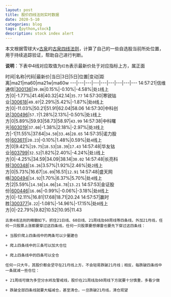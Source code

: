 ```yaml
---
layout: post
title: 股价四线法则实时数据
date: 2020-5-10
categories: blog
tags: [python,stock]
description: stock index alert
---
```



本文根据雪球大v[古泉](https://xueqiu.com/u/7148646888)的[古泉四线法则](https://xueqiu.com/7148646888/130498192)，计算了自己的一些自选股当前所处位置，用于持续追踪验证，帮助自己进行判断。

**说明**：下表中4线对应取值为`红色`表示最新价处于对应指标上方，属正面

时间|名称|代码|最新价|当日|3日|5日|位置|变动|距离|ma21|ma60|ma21w|ma60w
---|---|---|---|---|---|---|---|---
14:57:21|信维通信|[300136](https://xueqiu.com/S/SZ300136)|`39.06`|0.15%|-0.10%|-4.58%|处`1`线上方|0|-1.77%|41.48|40.32|42.14|`35.77`
14:57:30|寒锐钴业|[300618](https://xueqiu.com/S/SZ300618)|`49.07`|2.29%|5.42%|-1.87%|处`0`线上方|0|-11.03%|50.21|51.91|62.04|58.06
14:57:30|中科创达|[300496](https://xueqiu.com/S/SZ300496)|`57.7`|1.28%|2.13%|-0.50%|处`1`线上方|0|5.89%|59.93|58.73|58.97|`43.99`
14:57:38|中科曙光|[603019](https://xueqiu.com/S/SH603019)|`37.08`|-1.38%|2.18%|-2.97%|处`3`线上方|-1|11.55%|37.64|`34.50`|`33.46`|`28.65`
14:57:35|诺力股份|[603611](https://xueqiu.com/S/SH603611)|`20.23`|-0.10%|1.48%|0.59%|处`4`线上方|0|9.42%|`19.75`|`18.53`|`18.39`|`17.43`
14:57:48|华友钴业|[603799](https://xueqiu.com/S/SH603799)|`32.52`|1.82%|2.40%|-4.24%|处`1`线上方|0|-4.25%|34.59|34.09|38.14|`30.02`
14:57:48|长亮科技|[300348](https://xueqiu.com/S/SZ300348)|`16.26`|3.57%|1.92%|2.46%|处`2`线上方|0|5.73%|16.67|`16.09`|16.51|`12.91`
14:57:48|盛天网络|[300494](https://xueqiu.com/S/SZ300494)|`14.92`|1.70%|6.37%|5.70%|处`4`线上方|2|5.59%|`14.58`|`14.06`|`14.78`|`13.21`
14:57:53|金证股份|[600446](https://xueqiu.com/S/SH600446)|`16.06`|-0.99%|-0.06%|-3.18%|处`0`线上方|0|-12.11%|16.81|17.68|18.71|20.24
14:57:57|赢时胜|[300377](https://xueqiu.com/S/SZ300377)|`8.22`|-1.08%|-14.96%|-17.15%|处`0`线上方|0|-22.79%|9.82|10.52|10.95|11.43

```
古泉4线法则的精髓如下。抓住21日线、60日线、21周线及60周线等四条线，外加21月线，任何一只股票上涨都要穿过这四条线，任何一只股票要想爆雷也要先下穿过这四条线：

+ 当股价爬上四条线中的两条可以少量建仓

+ 爬上四条线中的三条可以加大仓位

+ 爬上四条线中的四条可以全仓

任何一只大牛，其股价都会坚守在21月线上方，不会轻易跌破21月线；相反，每跌破四条线中一条就减一些仓位：

+ 21周线可做为多空分水岭及警戒线，股价在21周线及60周线下方就要十分慎重，多看少做

+ 跌破全部四条线就要大幅减仓，甚至清仓，一旦跌破21月线，清仓观望
```